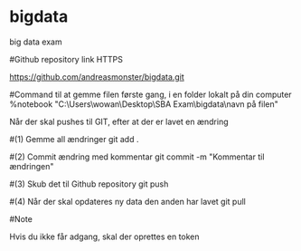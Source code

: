 # bigdata
big data exam


#Github repository link HTTPS

https://github.com/andreasmonster/bigdata.git

#Command til at gemme filen første gang, i en folder lokalt på din computer
 %notebook "C:\Users\wowan\Desktop\SBA Exam\bigdata\navn på filen"

Når der skal pushes til GIT, efter at der er lavet en ændring

#(1) Gemme all ændringer 
git add . 

#(2) Commit ændring med kommentar
git commit -m "Kommentar til ændringen"

#(3) Skub det til Github repository
git push

#(4) Når der skal opdateres ny data den anden har lavet
git pull



#Note

Hvis du ikke får adgang, skal der oprettes en token